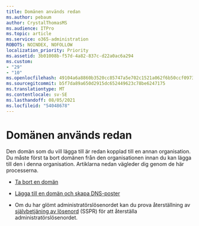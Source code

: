```yaml
---
title: Domänen används redan
ms.author: pebaum
author: CrystalThomasMS
ms.audience: ITPro
ms.topic: article
ms.service: o365-administration
ROBOTS: NOINDEX, NOFOLLOW
localization_priority: Priority
ms.assetid: 3b01008b-f57d-4a82-837c-d22a0ac6a294
ms.custom:
- "29"
- "10"
ms.openlocfilehash: 49104a6a8860b3520cc85747a5e702c1521a062f6b50ccf09738c4f0343d528e
ms.sourcegitcommit: b5f7da89a650d2915dc652449623c78be6247175
ms.translationtype: MT
ms.contentlocale: sv-SE
ms.lasthandoff: 08/05/2021
ms.locfileid: "54048678"
---
```

# <a name="the-domain-is-already-in-use"></a>Domänen används redan

Den domän som du vill lägga till är redan kopplad till en annan organisation. Du måste först ta bort domänen från den organisationen innan du kan lägga till den i denna organisation. Artiklarna nedan vägleder dig genom de här processerna.
  
- [Ta bort en domän](https://docs.microsoft.com/microsoft-365/admin/get-help-with-domains/remove-a-domain)

- [Lägga till en domän och skapa DNS-poster](https://docs.microsoft.com/microsoft-365/admin/get-help-with-domains/create-dns-records-at-any-dns-hosting-provider)

- Om du har glömt administratörslösenordet kan du prova återställning av[ självbetjäning av lösenord](https://passwordreset.microsoftonline.com/) (SSPR) för att återställa administratörslösenordet.
